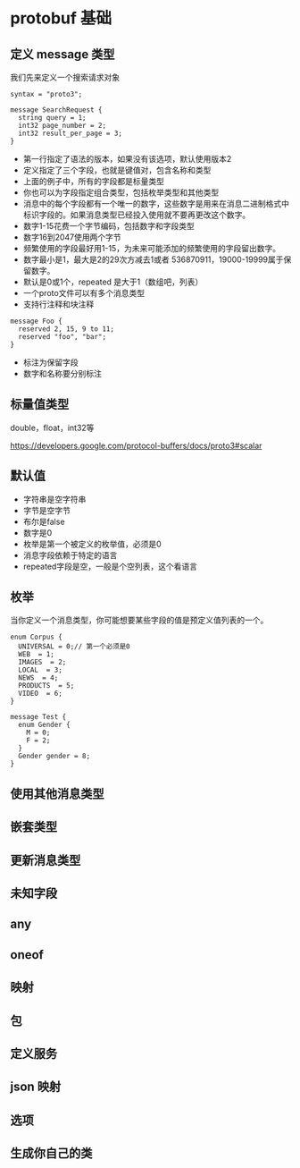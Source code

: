 # protobuf 基础

## 定义 message 类型

我们先来定义一个搜索请求对象

```
syntax = "proto3";

message SearchRequest {
  string query = 1;
  int32 page_number = 2;
  int32 result_per_page = 3;
}
```

- 第一行指定了语法的版本，如果没有该选项，默认使用版本2
- 定义指定了三个字段，也就是键值对，包含名称和类型
- 上面的例子中，所有的字段都是标量类型
- 你也可以为字段指定组合类型，包括枚举类型和其他类型
- 消息中的每个字段都有一个唯一的数字，这些数字是用来在消息二进制格式中标识字段的。如果消息类型已经投入使用就不要再更改这个数字。
- 数字1-15花费一个字节编码，包括数字和字段类型
- 数字16到2047使用两个字节
- 频繁使用的字段最好用1-15，为未来可能添加的频繁使用的字段留出数字。
- 数字最小是1，最大是2的29次方减去1或者 536870911，19000-19999属于保留数字。
- 默认是0或1个，repeated 是大于1（数组吧，列表）
- 一个proto文件可以有多个消息类型
- 支持行注释和块注释

```
message Foo {
  reserved 2, 15, 9 to 11;
  reserved "foo", "bar";
}
```

- 标注为保留字段
- 数字和名称要分别标注

## 标量值类型

double，float，int32等

https://developers.google.com/protocol-buffers/docs/proto3#scalar


## 默认值

- 字符串是空字符串
- 字节是空字节
- 布尔是false
- 数字是0
- 枚举是第一个被定义的枚举值，必须是0
- 消息字段依赖于特定的语言
- repeated字段是空，一般是个空列表，这个看语言

## 枚举

当你定义一个消息类型，你可能想要某些字段的值是预定义值列表的一个。

```
enum Corpus {
  UNIVERSAL = 0;// 第一个必须是0
  WEB  = 1;
  IMAGES  = 2;
  LOCAL  = 3;
  NEWS  = 4;
  PRODUCTS  = 5;
  VIDEO  = 6;
}

message Test {
  enum Gender {
    M = 0;
    F = 2;
  }
  Gender gender = 8;
}
```

## 使用其他消息类型
## 嵌套类型
## 更新消息类型
## 未知字段
## any
## oneof
## 映射
## 包
## 定义服务
## json 映射
## 选项
## 生成你自己的类
